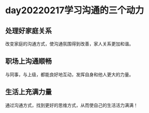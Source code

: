 # day20220217学习沟通的三个动力

## 处理好家庭关系

改变家庭的沟通方式，使沟通氛围得到改善，家人关系更加和谐。

## 职场上沟通顺畅

与同事，与上级，都能良好地互动，发挥自身和他人更大的力量。

## 生活上充满力量

通过沟通方式，找到更好的思维方式，从而使自己的生活活力满满！
